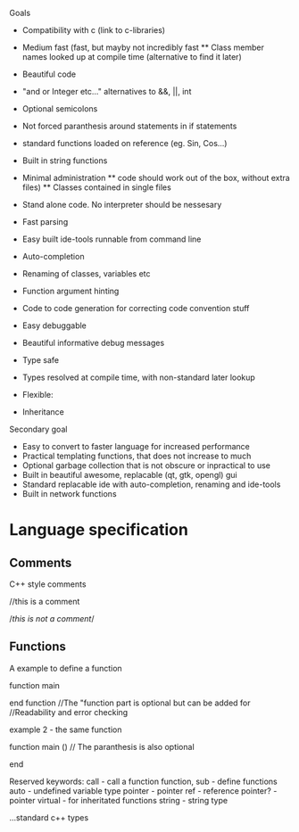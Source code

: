 Goals

* Compatibility with c (link to c-libraries)
* Medium fast (fast, but mayby not incredibly fast
** Class member names looked up at compile time (alternative to find it later)
* Beautiful code
 * "and or Integer etc..." alternatives to &&, ||, int
 * Optional semicolons
 * Not forced paranthesis around statements in if statements
 * standard functions loaded on reference (eg. Sin, Cos...)
 * Built in string functions

* Minimal administration
** code should work out of the box, without extra files)
** Classes contained in single files 
* Stand alone code. No interpreter should be nessesary
* Fast parsing
* Easy built ide-tools runnable from command line
 * Auto-completion
 * Renaming of classes, variables etc
 * Function argument hinting
 * Code to code generation for correcting code convention stuff

* Easy debuggable
 * Beautiful informative debug messages
 * Type safe
  * Types resolved at compile time, with non-standard later lookup
* Flexible:
 * Inheritance

Secondary goal
* Easy to convert to faster language for increased performance
* Practical templating functions, that does not increase to much 
* Optional garbage collection that is not obscure or inpractical to use
* Built in beautiful awesome, replacable (qt, gtk, opengl) gui
* Standard replacable ide with auto-completion, renaming and ide-tools
* Built in network functions


Language specification
===========
Comments
--------
C++ style comments

//this is a comment

/*this is not a comment*/

Functions
--------
A example to define a function

function main

end function //The "function part is optional but can be added for
				//Readability and error checking

example 2 - the same function

function main () // The paranthesis is also optional

end


Reserved keywords:
call - call a function
function, sub - define functions
auto - undefined variable type
pointer - pointer
ref - reference
pointer? - pointer
virtual - for inheritated functions
string - string type

...standard c++ types

